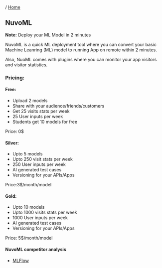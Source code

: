 / [Home](index.md)

## NuvoML

**Note:** Deploy your ML Model in 2 minutes

NuvoML is a quick ML deployment tool where you can convert your basic Machine Leanring (ML) model to running App on remote within 2 minutes.

Also, NuoML comes with plugins where you can monitor your app visitors and visitor statistics.

### Pricing:

#### Free:
- Upload 2 models
- Share with your audience/friends/customers
- Get 25 visits stats per week
- 25 User inputs per week
- Students get 10 models for free

Price: 0$

#### Silver:
- Upto 5 models
- Upto 250 visit stats per week
- 250 User inputs per week
- AI generated test cases
- Versioning for your APIs/Apps

Price:3$/month/model

#### Gold:
- Upto 10 models
- Upto 1000 visits stats per week
- 1000 User inputs per week
- AI generated test cases
- Versioning for your APIs/Apps

Price: 5$/month/model

#### NuvoML competitor analysis
 * [MLFlow](nuvoml-mlflow-competitor-analysis.md)